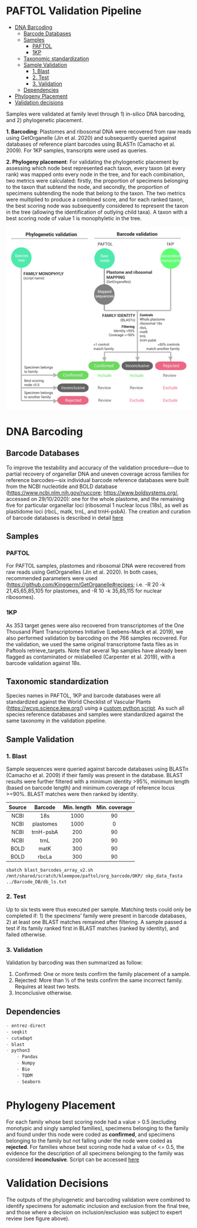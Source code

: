 # PAFTOL Validation Pipeline
- [DNA Barcoding](#dna-barcoding)
  * [Barcode Databases](#barcode-databases)
  * [Samples](#samples)
    + [PAFTOL](#paftol)
    + [1KP](#1kp)
  * [Taxonomic standardization](#taxonomic-standardization)
  * [Sample Validation](#sample-validation)
    + [1. Blast](#1-blast)
    + [2. Test](#2-test)
    + [3. Validation](#3-validation)
  * [Dependencies](#dependencies)
- [Phylogeny Placement](#phylogeny-placement)
- [Validation decisions](#validation-decisions)


Samples were validated at family level through 1) in-silico DNA barcoding, and 2) phylogenetic placement.

**1. Barcoding**: Plastomes and ribosomal DNA were recovered from raw reads using GetOrganelle (Jin et al. 2020) and subsequently queried against databases of reference plant barcodes using BLASTn (Camacho et al. 2009). For 1KP samples, transcripts were used as queries. 

**2. Phylogeny placement**: For validating the phylogenetic placement by  assessing which node best represented each taxon, every taxon (at every rank) was mapped onto every node in the tree, and for each combination, two metrics were calculated: firstly, the proportion of specimens belonging to the  taxon that subtend the node, and secondly, the proportion of specimens subtending the node that belong to the taxon. The two metrics were multiplied to produce a combined score, and for each ranked taxon, the best scoring node was subsequently considered to represent the taxon in the tree (allowing the identification of outlying child taxa). A taxon with a best scoring node of value 1 is monophyletic in the tree.


![QC_pipeline_table](QC_pipeline_table.jpg)

# DNA Barcoding
## Barcode Databases
To improve the testability and accuracy of the validation procedure—due to partial recovery of organellar DNA and uneven coverage across families for reference barcodes—six individual barcode reference databases were built from the NCBI nucleotide and BOLD database (https://www.ncbi.nlm.nih.gov/nuccore; https://www.boldsystems.org/, accessed on 29/10/2020): one for the whole plastome, and the remaining five for particular organellar loci (ribosomal 1 nuclear locus (18s), as well as plastidome loci (rbcL, matk, trnL, and trnH-psbA). 
The creation and curation of barcode databases is described in detail [here](Barcode_Databases/)



## Samples
### PAFTOL
For PAFTOL samples, plastomes and ribosomal DNA were recovered from raw reads using GetOrganelles (Jin et al. 2020). In both cases, recommended parameters were used (https://github.com/Kinggerm/GetOrganelle#recipes; i.e. -R 20 -k 21,45,65,85,105 for plastomes, and -R 10 -k 35,85,115 for nuclear ribosomes).

### 1KP
As 353 target genes were also recovered from transcriptomes of the One Thousand Plant Transcriptomes Initiative (Leebens-Mack et al. 2019), we also performed validation by barcoding on the 766 samples recovered. For the validation, we used the same original transcriptome fasta files as in Paftools retrieve_targets. Note that several 1kp samples have already been flagged as contaminated or mislabelled (Carpenter et al. 2019), with a barcode validation against 18s.

## Taxonomic standardization

Species names in PAFTOL, 1KP and barcode databases were all standardized against the World Checklist of Vascular Plants (https://wcvp.science.kew.org/)  using a [custom python script](WCVP_Taxo/). As such all species reference databases and samples were standardized against the same taxonomy in the validation pipeline.

## Sample Validation
### 1. Blast

Sample sequences were queried against barcode databases using BLASTn (Camacho et al. 2009) if their family was present in the database. BLAST results were further filtered with a minimum identity >95%, minimum length (based on barcode length) and minimum coverage of reference locus >=90%. BLAST matches were then ranked by identity.

**Source**|**Barcode**|**Min. length**|**Min. coverage**
:-----:|:-----:|:-----:|:-----:
NCBI|18s|1000|90
NCBI|plastomes|1000|0
NCBI|trnH-psbA|200|90
NCBI|trnL|200|90
BOLD|matK|300|90
BOLD|rbcLa|300|90


```shell
sbatch blast_barcodes_array_v2.sh /mnt/shared/scratch/kleempoe/paftol/org_barcode/OKP/ okp_data_fasta ../Barcode_DB/db_ls.txt
```

### 2. Test

Up to six tests were thus executed per sample. Matching tests could only be completed if: 1) the specimens’ family were present in barcode databases, 2) at least one BLAST matches remained after filtering. A sample passed a test if its family ranked first in BLAST matches (ranked by identity), and failed otherwise. 

### 3. Validation

Validation by barcoding was then summarized as follow:  

1. Confirmed: One or more tests confirm the family placement of a sample.
2. Rejected: More than ½ of the tests confirm the same incorrect family. Requires at least two tests.
3. Inconclusive otherwise.

## Dependencies

```python
- entrez-direct 
- seqkit
- cutadapt
- blast
- python3
	- Pandas
	- Numpy
	- Bio
	- TQDM
	- Seaborn
```

# Phylogeny Placement
For each family whose best scoring node had a value > 0.5 (excluding monotypic and singly sampled families), specimens belonging to the family and found under this node were coded as **confirmed**, and specimens belonging to the family but not falling under the node were coded as **rejected**. For families whose best scoring node had a value of <= 0.5, the evidence for the description of all specimens belonging to the family was considered **inconclusive**.
Script can be accessed [here](Phylogeny_Placement/)

# Validation Decisions
The outputs of the phylogenetic and barcoding validation were combined to identify specimens for automatic inclusion and exclusion from the final tree, and those where a decision on inclusion/exclusion was subject to expert review (see figure above).